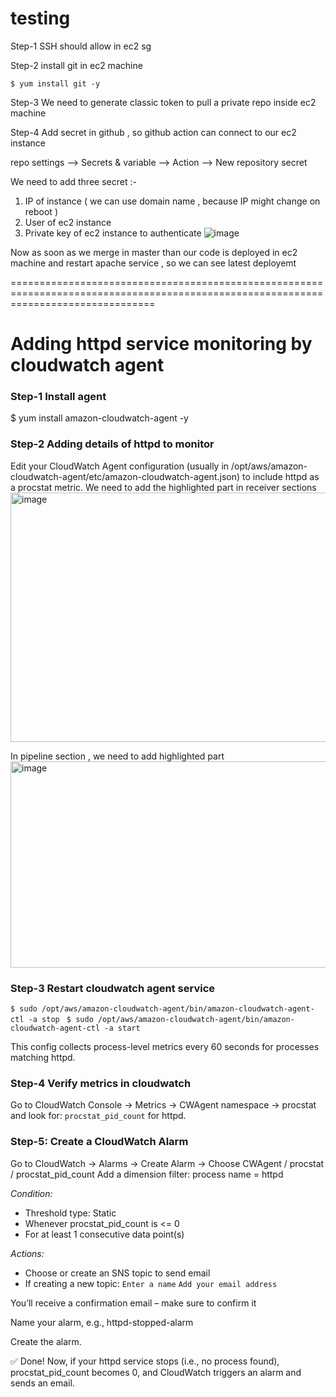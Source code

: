 # testing

Step-1 SSH should allow in ec2 sg

Step-2 install git in ec2 machine 

`$ yum install git -y`

Step-3 We need to generate classic token to pull a private repo inside ec2 machine 

Step-4 Add secret in github , so github action can connect to our ec2 instance 

repo settings  --> Secrets & variable --> Action --> New repository secret 

We need to add three secret :-
1. IP of instance ( we can use domain name , because IP might change on reboot )
2. User of ec2 instance
3. Private key of ec2 instance to authenticate 
![image](https://github.com/user-attachments/assets/175a7011-3e27-41f2-a9f6-b3ef1844c1b3)


Now as soon as we merge in master than our code is deployed in ec2 machine and restart apache service , so we can see latest deployemt


=====================================================================================================================================
# Adding httpd service monitoring by cloudwatch agent
### Step-1 Install agent 
$ yum install amazon-cloudwatch-agent -y 

### Step-2 Adding details of httpd to monitor
Edit your CloudWatch Agent configuration (usually in /opt/aws/amazon-cloudwatch-agent/etc/amazon-cloudwatch-agent.json) to include httpd as a procstat metric.
We need to add the highlighted part in receiver sections 
<img width="652" height="399" alt="image" src="https://github.com/user-attachments/assets/f89ece18-8195-40be-b9ad-2d3e4612e854" />

In pipeline section , we need to add highlighted part 
<img width="575" height="330" alt="image" src="https://github.com/user-attachments/assets/996035d9-d204-4d68-8180-3a108b7c3ff4" />

### Step-3 Restart cloudwatch agent service 
`$ sudo /opt/aws/amazon-cloudwatch-agent/bin/amazon-cloudwatch-agent-ctl -a stop `
 `$ sudo /opt/aws/amazon-cloudwatch-agent/bin/amazon-cloudwatch-agent-ctl -a start`

This config collects process-level metrics every 60 seconds for processes matching httpd.

### Step-4 Verify metrics in cloudwatch
Go to CloudWatch Console → Metrics → CWAgent namespace → procstat and look for:
`procstat_pid_count` for httpd.

### Step-5: Create a CloudWatch Alarm
Go to CloudWatch → Alarms → Create Alarm -> Choose CWAgent / procstat / procstat_pid_count
Add a dimension filter: process name = httpd

*Condition:*
- Threshold type: Static
- Whenever procstat_pid_count is <= 0
- For at least 1 consecutive data point(s)

*Actions:*
- Choose or create an SNS topic to send email
- If creating a new topic:
 `Enter a name`
  `Add your email address`

You’ll receive a confirmation email – make sure to confirm it

Name your alarm, e.g., httpd-stopped-alarm

Create the alarm.

✅ Done!
Now, if your httpd service stops (i.e., no process found), procstat_pid_count becomes 0, and CloudWatch triggers an alarm and sends an email.
